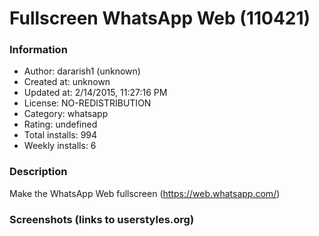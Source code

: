 # Fullscreen WhatsApp Web (110421)

### Information
- Author: dararish1 (unknown)
- Created at: unknown
- Updated at: 2/14/2015, 11:27:16 PM
- License: NO-REDISTRIBUTION
- Category: whatsapp
- Rating: undefined
- Total installs: 994
- Weekly installs: 6


### Description
Make the WhatsApp Web fullscreen (https://web.whatsapp.com/)


### Screenshots (links to userstyles.org)




